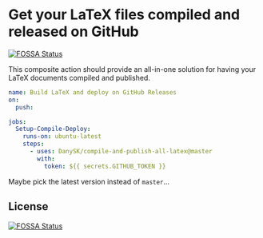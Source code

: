 # Get your LaTeX files compiled and released on GitHub
[![FOSSA Status](https://app.fossa.com/api/projects/git%2Bgithub.com%2FDanySK%2Fcompile-and-publish-all-latex.svg?type=shield)](https://app.fossa.com/projects/git%2Bgithub.com%2FDanySK%2Fcompile-and-publish-all-latex?ref=badge_shield)


This composite action should provide an all-in-one solution for having your LaTeX documents compiled and published.

```yaml
name: Build LaTeX and deploy on GitHub Releases
on:
  push:

jobs:
  Setup-Compile-Deploy:
    runs-on: ubuntu-latest
    steps:
      - uses: DanySK/compile-and-publish-all-latex@master
        with:
          token: ${{ secrets.GITHUB_TOKEN }}
```

Maybe pick the latest version instead of `master`...


## License
[![FOSSA Status](https://app.fossa.com/api/projects/git%2Bgithub.com%2FDanySK%2Fcompile-and-publish-all-latex.svg?type=large)](https://app.fossa.com/projects/git%2Bgithub.com%2FDanySK%2Fcompile-and-publish-all-latex?ref=badge_large)
